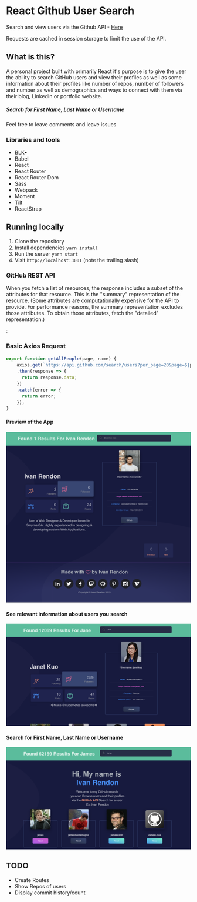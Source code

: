 # React Github User Search

Search and view users via the Github API - [Here](https://tranquil-spire-91940.herokuapp.com)

Requests are cached in session storage to limit the use of the API.

## What is this?

A personal project built with primarily React it's purpose is to give the user the ability to search GitHub users and
view their profiles as well as some information about their profiles like number of repos, number of followers and number 
as well as demographics and ways to connect with them via their blog, LinkedIn or portfolio website.

##### Search for First Name, Last Name or Username
Feel free to leave comments and leave issues

### Libraries and tools

* BLK•
* Babel
* React
* React Router
* React Router Dom
* Sass
* Webpack
* Moment
* Tilt
* ReactStrap 

## Running locally

1. Clone the repository
1. Install dependencies `yarn install`
1. Run the server `yarn start`
1. Visit `http://localhost:3001` (note the trailing slash)

###  GitHub REST API

When you fetch a list of resources, the response includes a subset of the attributes for 
that resource. This is the "summary" representation of the resource. (Some attributes are 
computationally expensive for the API to provide. For performance reasons, the summary 
representation excludes those attributes. To obtain those attributes, fetch the "detailed" representation.)

:
### Basic Axios Request
```javascript
export function getAllPeople(page, name) {
    axios.get(`https://api.github.com/search/users?per_page=20&page=${page}&q=${name}`)
    .then(response => {
      return response.data;
    })
    .catch(error => {
      return error;
    });
}
```

#### Preview of the App
![Screenshot Of App](./src/images/screenshot1.png)

#### See relevant information about users you search
![Screenshot Of App](./src/images/screenshot3.png)

#### Search for First Name, Last Name or Username 
![Screenshot Of App](./src/images/screenshot2.png)



## TODO

* Create Routes
* Show Repos of users
* Display commit history/count
